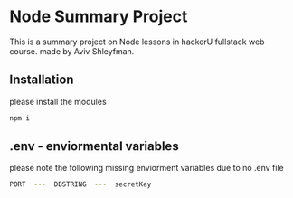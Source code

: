 # Node Summary Project

This is a summary project on Node lessons in hackerU fullstack web course.
made by Aviv Shleyfman.


## Installation

please install the modules

```bash
npm i
```

## .env - enviormental variables
please note the following missing enviorment variables due to no .env file


```bash
PORT  ---  DBSTRING  ---  secretKey
```
